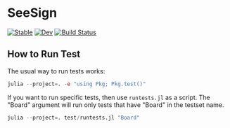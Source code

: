 # SeeSign

[![Stable](https://img.shields.io/badge/docs-stable-blue.svg)](https://adolgert.github.io/SeeSign.jl/stable/)
[![Dev](https://img.shields.io/badge/docs-dev-blue.svg)](https://adolgert.github.io/SeeSign.jl/dev/)
[![Build Status](https://github.com/adolgert/SeeSign.jl/actions/workflows/CI.yml/badge.svg?branch=main)](https://github.com/adolgert/SeeSign.jl/actions/workflows/CI.yml?query=branch%3Amain)


## How to Run Test

The usual way to run tests works:
```julia
julia --project=. -e "using Pkg; Pkg.test()"
```
If you want to run specific tests, then use `runtests.jl` as a script.
The "Board" argument will run only tests that have "Board" in the testset name.
```julia
julia --project=. test/runtests.jl "Board"
```

